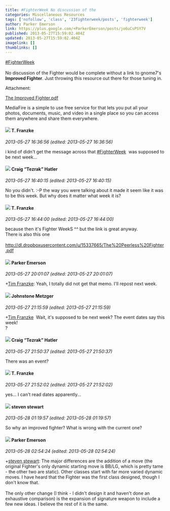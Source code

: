 ```yaml
---
title: #FighterWeek No discussion of the
categories: Miscellaneous Resources
tags: ['nofollow', 'class', '23fighterweek/posts', 'fighterweek']
author: Parker Emerson
link: https://plus.google.com/+ParkerEmerson/posts/jo6uCsPSY7V
published: 2013-05-27T15:59:02.404Z
updated: 2013-05-27T15:59:02.404Z
imagelink: []
thumblinks: []
---
```


 <a rel="nofollow" class="ot-hashtag" href="https://plus.google.com/s/%23FighterWeek/posts">#FighterWeek</a> <br /><br />No discussion of the Fighter would be complete without a link to gnome7&#39;s <b>Improved Fighter</b>. Just throwing this resource out there for those tuning in.


Attachment:

<a href='http://www.mediafire.com/view/?guyk534kdg3gg4j'>The Improved Fighter.pdf</a>


MediaFire is a simple to use free service for that lets you put all your photos, documents, music, and video in a single place so you can access them anywhere and share them everywhere.
<div id='comment z12ifxhr2n3aebvjz04cidqxdsauc5b4aao'>
  <h4><img src='{{site.baseurl}}//images/avatars/110330901807759406775_photo.jpg'> T. Franzke</h4>
      <p><cite>2013-05-27 16:36:56 (edited: 2013-05-27 16:36:56)</cite></p>
        <p>i kind of didn&#39;t get the message across that  <a rel="nofollow" class="ot-hashtag" href="https://plus.google.com/s/%23FighterWeek/posts">#FighterWeek</a>  was supposed to be next week... </p>
</div>
        

<div id='comment z12ifxhr2n3aebvjz04cidqxdsauc5b4aao'>
  <h4><img src='{{site.baseurl}}//images/avatars/117531240065733623677_photo.jpg'> Craig “Tezrak” Hatler</h4>
      <p><cite>2013-05-27 16:40:15 (edited: 2013-05-27 16:40:15)</cite></p>
        <p>No you didn&#39;t. :-P the way you were talking about it made it seem like it was to be this week. But why does it matter what week it is?</p>
</div>
        

<div id='comment z12ifxhr2n3aebvjz04cidqxdsauc5b4aao'>
  <h4><img src='{{site.baseurl}}//images/avatars/110330901807759406775_photo.jpg'> T. Franzke</h4>
      <p><cite>2013-05-27 16:44:00 (edited: 2013-05-27 16:44:00)</cite></p>
        <p>because then it&#39;s Fighter WeekS ^^ but the link is great anyway. <br />There is also this one <br /><br /><a href="http://dl.dropboxusercontent.com/u/15337665/The%20Peerless%20Fighter.pdf" class="ot-anchor">http://dl.dropboxusercontent.com/u/15337665/The%20Peerless%20Fighter.pdf</a></p>
</div>
        

<div id='comment z12ifxhr2n3aebvjz04cidqxdsauc5b4aao'>
  <h4><img src='{{site.baseurl}}//images/avatars/117869609164816132752_photo.jpg'> Parker Emerson</h4>
      <p><cite>2013-05-27 20:01:07 (edited: 2013-05-27 20:01:07)</cite></p>
        <p><span class="proflinkWrapper"><span class="proflinkPrefix">+</span><a class="proflink" href="https://plus.google.com/110330901807759406775" oid="110330901807759406775">Tim Franzke</a></span>: Yeah, I totally did not get that memo. I&#39;ll repost next week.</p>
</div>
        

<div id='comment z12ifxhr2n3aebvjz04cidqxdsauc5b4aao'>
  <h4><img src='{{site.baseurl}}//images/avatars/113864117304127544117_photo.jpg'> Johnstone Metzger</h4>
      <p><cite>2013-05-27 21:15:59 (edited: 2013-05-27 21:15:59)</cite></p>
        <p><span class="proflinkWrapper"><span class="proflinkPrefix">+</span><a class="proflink" href="https://plus.google.com/110330901807759406775" oid="110330901807759406775">Tim Franzke</a></span>  Wait, it&#39;s supposed to be next week? The event dates say this week!<br />?</p>
</div>
        

<div id='comment z12ifxhr2n3aebvjz04cidqxdsauc5b4aao'>
  <h4><img src='{{site.baseurl}}//images/avatars/117531240065733623677_photo.jpg'> Craig “Tezrak” Hatler</h4>
      <p><cite>2013-05-27 21:50:37 (edited: 2013-05-27 21:50:37)</cite></p>
        <p>There was an event?</p>
</div>
        

<div id='comment z12ifxhr2n3aebvjz04cidqxdsauc5b4aao'>
  <h4><img src='{{site.baseurl}}//images/avatars/110330901807759406775_photo.jpg'> T. Franzke</h4>
      <p><cite>2013-05-27 21:52:02 (edited: 2013-05-27 21:52:02)</cite></p>
        <p>yes... I can&#39;t read dates apparently... </p>
</div>
        

<div id='comment z12ifxhr2n3aebvjz04cidqxdsauc5b4aao'>
  <h4><img src='{{site.baseurl}}//images/avatars/101845816313183575681_photo.jpg'> steven stewart</h4>
      <p><cite>2013-05-28 01:19:57 (edited: 2013-05-28 01:19:57)</cite></p>
        <p>So why an improved fighter? What is wrong with the current one?</p>
</div>
        

<div id='comment z12ifxhr2n3aebvjz04cidqxdsauc5b4aao'>
  <h4><img src='{{site.baseurl}}//images/avatars/117869609164816132752_photo.jpg'> Parker Emerson</h4>
      <p><cite>2013-05-28 02:54:24 (edited: 2013-05-28 02:54:24)</cite></p>
        <p><span class="proflinkWrapper"><span class="proflinkPrefix">+</span><a class="proflink" href="https://plus.google.com/101845816313183575681" oid="101845816313183575681">steven stewart</a></span>: The major differences are the addition of a move (the original Fighter&#39;s only dynamic starting move is BB/LG, which is pretty tame - the other two are static). Other classes start with far more varied dynamic moves. I have heard that the Fighter was the first class designed, though I don&#39;t know that.<br /><br />The only other change (I think - I didn&#39;t design it and haven&#39;t done an exhaustive comparison) is the expansion of signature weapon to include a few new ideas. I believe the rest of it is the same.</p>
</div>
        